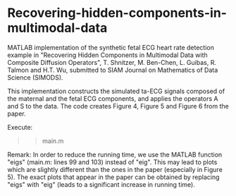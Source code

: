 # Recovering-hidden-components-in-multimodal-data
MATLAB implementation of the synthetic fetal ECG heart rate detection example in "Recovering Hidden Components in Multimodal Data with Composite Diffusion Operators", T. Shnitzer, M. Ben-Chen, L. Guibas, R. Talmon and H.T. Wu, submitted to SIAM Journal on Mathematics of Data Science (SIMODS).

This implementation constructs the simulated ta-ECG signals composed of the maternal and the fetal ECG components, and applies the operators A and S to the data.
The code creates Figure 4, Figure 5 and Figure 6 from the paper.

Execute:
>> main.m

Remark: In order to reduce the running time, we use the MATLAB function "eigs" (main.m: lines 99 and 103) instead of "eig". This may lead to plots which are slightly different than the ones in the paper (especially in Figure 5). The exact plots that appear in the paper can be obtained by replacing "eigs" with "eig" (leads to a significant increase in running time).

